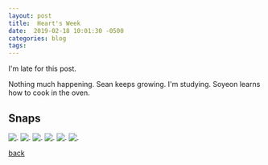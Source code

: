 ```yaml
---
layout: post
title:  Heart's Week
date:  2019-02-18 10:01:30 -0500
categories: blog 
tags: 
---
```


I'm late for this post.

Nothing much happening. Sean keeps growing. I'm studying. Soyeon learns how to cook in the oven.

## Snaps

![](/assets/img/1902/20180210-sean.jpg ".")
![](/assets/img/1902/20180214-sean5.jpg ".")
![](/assets/img/1902/20180215-sean4.jpg ".")
![](/assets/img/1902/20180218-sean.jpg ".")
![](/assets/img/1902/20180218-sean2.jpg ".")
![](/assets/img/1902/20180218-sean3.jpg ".")

[back](/blog)
